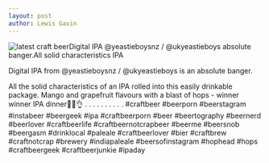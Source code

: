 ```yaml
---
layout: post
author: Lewis Gavin
---
```


![latest craft beerDigital IPA @yeastieboysnz / @ukyeastieboys absolute banger.All solid characteristics IPA](https://instagram.fman1-1.fna.fbcdn.net/vp/e3473be613c1b1158a2bc7d4b64f645e/5C88BFDA/t51.2885-15/sh0.08/e35/p750x750/43779171_490655174783580_5591870213988617395_n.jpg?ig_cache_key=MTg5MzUxNzM5MTA0MDc4MDYyNA%3D%3D.2)

Digital IPA from @yeastieboysnz / @ukyeastieboys is an absolute banger.

All the solid characteristics of an IPA rolled into this easily drinkable package. Mango and grapefruit flavours with a blast of hops - winner winner IPA dinner🙌🍻👌
.
.
.
.
.
.
.
.
.
.
#craftbeer #beerporn #beerstagram #instabeer #beergeek #ipa #craftbeerporn #beer #beertography #beernerd #beerlover #craftbeerlife #craftbeernotcrapbeer #beerme #beersnob #beergasm #drinklocal #paleale #craftbeerlover #bier #craftbrew #craftnotcrap #brewery #indiapaleale #beersofinstagram #hophead #hops #craftbeergeek #craftbeerjunkie #ipaday